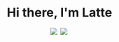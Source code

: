 <p>
  <h1 align="center"><b>Hi there, I'm Latte</h1>
</p>
<p align="center">
  <a href=""><img src="https://img.shields.io/badge/Portfolio Frontend-CC6699?style=for-the-badge&logoColor=white alt="Portfolio Frontend" /></a>&nbsp;
  <a href="https://sweeetlatte.github.io/Portfolio-UX/"><img src="https://img.shields.io/badge/Portfolio UX-CC6699?style=for-the-badge&logoColor=white alt="Portfolio UX" /></a>&nbsp;
</p>
